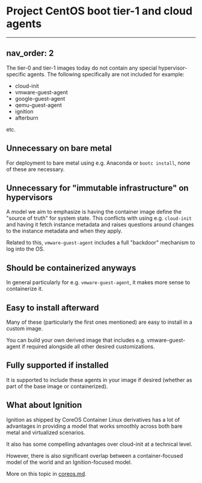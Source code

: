 # Project CentOS boot tier-1 and cloud agents

---
nav_order: 2
---

The tier-0 and tier-1 images today do not contain any special
hypervisor-specific agents.  The following specifically are not included
for example:

- cloud-init
- vmware-guest-agent
- google-guest-agent
- qemu-guest-agent
- ignition
- afterburn

etc.

## Unnecessary on bare metal

For deployment to bare metal using e.g. Anaconda or `bootc install`, none of
these are necessary.

## Unnecessary for "immutable infrastructure" on hypervisors

A model we aim to emphasize is having the container image define the
"source of truth" for system state.  This conflicts with using e.g. `cloud-init`
and having it fetch instance metadata and raises questions around changes to the
instance metadata and when they apply.

Related to this, `vmware-guest-agent` includes a full "backdoor" mechanism to
log into the OS.

## Should be containerized anyways

In general particularly for e.g. `vmware-guest-agent`, it makes more sense to
containerize it.

## Easy to install afterward

Many of these (particularly the first ones mentioned) are easy to install in a
custom image.

You can build your own derived image that includes e.g. vmware-guest-agent if
required alongside all other desired customizations.

## Fully supported if installed

It is supported to include these agents in your image if desired (whether as
part of the base image or containerized).

## What about Ignition

Ignition as shipped by CoreOS Container Linux derivatives has a lot of
advantages in providing a model that works smoothly across both bare metal and
virtualized scenarios.

It also has some compelling advantages over cloud-init at a technical level.  

However, there is also significant overlap between a container-focused model of
the world and an Ignition-focused model.

More on this topic in [coreos.md](coreos.md).
